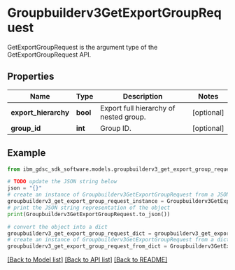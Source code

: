 # Groupbuilderv3GetExportGroupRequest

GetExportGroupRequest is the argument type of the GetExportGroupRequest API.

## Properties

Name | Type | Description | Notes
------------ | ------------- | ------------- | -------------
**export_hierarchy** | **bool** | Export full hierarchy of nested group. | [optional] 
**group_id** | **int** | Group ID. | [optional] 

## Example

```python
from ibm_gdsc_sdk_software.models.groupbuilderv3_get_export_group_request import Groupbuilderv3GetExportGroupRequest

# TODO update the JSON string below
json = "{}"
# create an instance of Groupbuilderv3GetExportGroupRequest from a JSON string
groupbuilderv3_get_export_group_request_instance = Groupbuilderv3GetExportGroupRequest.from_json(json)
# print the JSON string representation of the object
print(Groupbuilderv3GetExportGroupRequest.to_json())

# convert the object into a dict
groupbuilderv3_get_export_group_request_dict = groupbuilderv3_get_export_group_request_instance.to_dict()
# create an instance of Groupbuilderv3GetExportGroupRequest from a dict
groupbuilderv3_get_export_group_request_from_dict = Groupbuilderv3GetExportGroupRequest.from_dict(groupbuilderv3_get_export_group_request_dict)
```
[[Back to Model list]](../README.md#documentation-for-models) [[Back to API list]](../README.md#documentation-for-api-endpoints) [[Back to README]](../README.md)



